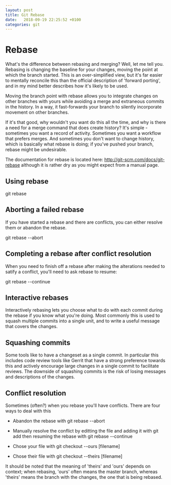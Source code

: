 ```yaml
---
layout: post
title: Git Rebase
date:   2018-09-19 22:25:52 +0100
categories: git
---
```

Rebase
======

What's the difference between rebasing and merging? Well, let me tell
you. Rebasing is changing the baseline for your changes, moving the
point at which the branch started. This is an over-simplified view, but
it's far easier to mentally reconcile this than the official description
of 'forward porting', and in my mind better describes how it's likely to
be used.

Moving the branch point with rebase allows you to integrate changes on
other branches with yours while avoiding a merge and extraneous commits
in the history. In a way, it fast-forwards your branch to silently
incorporate movement on other branches.

If it's that good, why wouldn't you want do this all the time, and why
is there a need for a merge command that does create history? It's
simple - sometimes you want a record of activity. Sometimes you want a
workflow that prefers merges. And sometimes you don't want to change
history, which is basically what rebase is doing; if you've pushed your
branch, rebase might be undesirable.

The documentation for rebase is located here:
<http://git-scm.com/docs/git-rebase> although it is rather dry as you
might expect from a manual page.

Using rebase
------------

git rebase

Aborting a failed rebase
------------------------

If you have started a rebase and there are conflicts, you can either
resolve them or abandon the rebase.

git rebase --abort

Completing a rebase after conflict resolution
---------------------------------------------

When you need to finish off a rebase after making the alterations needed
to satify a conflict, you'll need to ask rebase to resume:

git rebase --continue

Interactive rebases
-------------------

Interactively rebasing lets you choose what to do with each commit
during the rebase if you know what you're doing. Most commonly this is
used to squash multiple commits into a single unit, and to write a
useful message that covers the changes.

Squashing commits
-----------------

Some tools like to have a changeset as a single commit. In particular
this includes code review tools like Gerrit that have a strong
preference towards this and actively encourage large changes in a single
commit to facilitate reviews. The downside of squashing commits is the
risk of losing messages and descriptions of the changes.

Conflict resolution
-------------------

Sometimes (often?) when you rebase you'll have conflicts. There are four
ways to deal with this

-   Abandon the rebase with git rebase --abort

-   Manually resolve the conflict by editting the file and adding it
    with git add then resuming the rebase with git rebase --continue

-   Chose your file with git checkout --ours \[filename\]

-   Chose their file with git checkout --theirs \[filename\]

It should be noted that the meaning of 'theirs' and 'ours' depends on
context; when rebasing, 'ours' often means the master branch, whereas
'theirs' means the branch with the changes, the one that is being
rebased.
